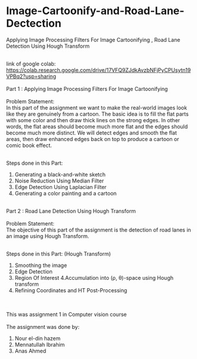 # Image-Cartoonify-and-Road-Lane-Dectection
Applying Image Processing Filters For Image Cartoonifying , Road Lane Detection Using Hough Transform

</br>link of google colab:</br>
https://colab.research.google.com/drive/17VFQ9ZJdkAvzbNFjPyCPUsytn19VPBq2?usp=sharing
<br><br>
Part 1 :  Applying Image Processing Filters For Image Cartoonifying
<br><br>
Problem Statement:</br>
In this part of the assignment we want to make the real-world images look like they are genuinely from a cartoon. The basic idea is to fill the flat parts with some color and then draw thick lines on the strong edges. In other words, the flat areas should become much more flat and the edges should become much more distinct. We will detect edges and smooth the flat areas, then draw enhanced edges back on top to produce a cartoon or comic book effect.</br></br>

Steps done in this Part:
1.  Generating a black-and-white sketch
2.  Noise Reduction Using Median Filter
3. Edge Detection Using Laplacian Filter
4. Generating a color painting and a cartoon
<br><br>

Part 2 : Road Lane Detection Using Hough Transform
<br><br>
Problem Statement:</br>
The objective of this part of the assignment is the detection of road lanes in an image using Hough Transform.<br><br>

Steps done in this Part: (Hough Transform)
1. Smoothing the image
2. Edge Detection
3. Region Of Interest
4.Accumulation into (ρ, θ)-space using Hough transform
5. Refining Coordinates and HT Post-Processing

<br><br>
This was assignment 1 in Computer vision course</br></br>
The assignment was done by:

1) Nour el-din hazem
2) Mennatullah Ibrahim
3) Anas Ahmed
